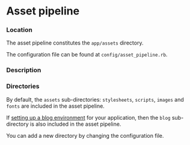 # Asset pipeline

### Location

The asset pipeline constitutes the `app/assets` directory.

The configuration file can be found at `config/asset_pipeline.rb`.

### Description



### Directories

By default, the `assets` sub-directories: `stylesheets`, `scripts`, `images` and `fonts` are included in the asset pipeline.

If [setting up a blog environment](../../cli/blog/setup.md) for your application, then the `blog` sub-directory is also included in the asset pipeline.

You can add a new directory by changing the configuration file.

